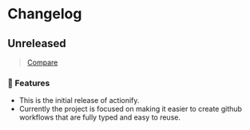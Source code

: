 # Changelog

## Unreleased

> [Compare](https://github.com/ifiokjr/actionify/compare/3d33388...HEAD)

### 🎉 Features

- This is the initial release of actionify.
- Currently the project is focused on making it easier to create github workflows that are fully typed and easy to reuse.
